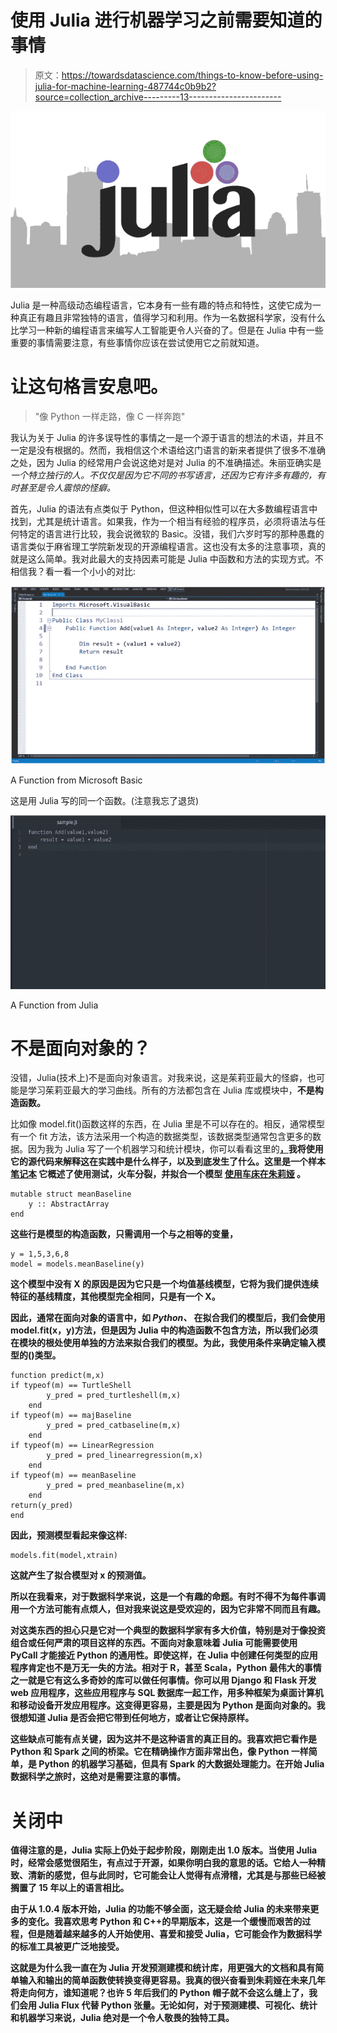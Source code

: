 # 使用 Julia 进行机器学习之前需要知道的事情

> 原文：<https://towardsdatascience.com/things-to-know-before-using-julia-for-machine-learning-487744c0b9b2?source=collection_archive---------13----------------------->

![](img/51507b008e56191b3e3a4c7ac88bd261.png)

Julia 是一种高级动态编程语言，它本身有一些有趣的特点和特性，这使它成为一种真正有趣且非常独特的语言，值得学习和利用。作为一名数据科学家，没有什么比学习一种新的编程语言来编写人工智能更令人兴奋的了。但是在 Julia 中有一些重要的事情需要注意，有些事情你应该在尝试使用它之前就知道。

# 让这句格言安息吧。

> "像 Python 一样走路，像 C 一样奔跑"

我认为关于 Julia 的许多误导性的事情之一是一个源于语言的想法的术语，并且不一定是没有根据的。然而，我相信这个术语给这门语言的新来者提供了很多不准确之处，因为 Julia 的经常用户会说这绝对是对 Julia 的不准确描述。朱丽亚确实是*一个特立独行的人。不仅仅是因为它不同的书写语言，还因为它有许多有趣的，有时甚至是令人震惊的怪癖。*

首先，Julia 的语法有点类似于 Python，但这种相似性可以在大多数编程语言中找到，尤其是统计语言。如果我，作为一个相当有经验的程序员，必须将语法与任何特定的语言进行比较，我会说微软的 Basic。没错，我们六岁时写的那种愚蠢的语言类似于麻省理工学院新发现的开源编程语言。这也没有太多的注意事项，真的就是这么简单。我对此最大的支持因素可能是 Julia 中函数和方法的实现方式。不相信我？看一看一个小小的对比:

![](img/b444dfc26323e518beeb29b60cb2837e.png)

A Function from Microsoft Basic

这是用 Julia 写的同一个函数。(注意我忘了退货)

![](img/ee68f8ef93272765094c0b58f1a7d991.png)

A Function from Julia

# 不是面向对象的？

没错，Julia(技术上)不是面向对象语言。对我来说，这是茱莉亚最大的怪癖，也可能是学习茱莉亚最大的学习曲线。所有的方法都包含在 Julia 库或模块中，**不是构造函数。**

比如像 model.fit()函数这样的东西，在 Julia 里是不可以存在的。相反，通常模型有一个 fit 方法，该方法采用一个构造的数据类型，该数据类型通常包含更多的数据。因为我为 Julia 写了一个机器学习和统计模块，你可以看看这里的[**，**](https://github.com/emmettgb/Lathe.jl)**我将使用它的源代码来解释这在实践中是什么样子，以及到底发生了什么。这里是一个样本 [**笔记本**](https://github.com/emmettgb/Emmetts-DS-NoteBooks/blob/master/Julia/South%20Carolina%20College%20Staff%20Lathe%20Baseline%20Sample.ipynb) 它概述了使用测试，火车分裂，并拟合一个模型 [**使用车床在朱莉娅**](https://github.com/emmettgb/Lathe.jl) **。****

```
mutable struct meanBaseline
    y :: AbstractArray
end
```

**这些行是模型的构造函数，只需调用一个与之相等的变量，**

```
y = 1,5,3,6,8
model = models.meanBaseline(y)
```

**这个模型中没有 X 的原因是因为它只是一个均值基线模型，它将为我们提供连续特征的基线精度，其他模型完全相同，只是有一个 X。**

**因此，通常在面向对象的语言中，如 ***Python、*** 在拟合我们的模型后，我们会使用 model.fit(x，y)方法，但是因为 Julia 中的构造函数不包含方法，所以我们必须在模块的根处使用单独的方法来拟合我们的模型。为此，我使用条件来确定输入模型的()类型。**

```
function predict(m,x)
if typeof(m) == TurtleShell
        y_pred = pred_turtleshell(m,x)
    end    
if typeof(m) == majBaseline
        y_pred = pred_catbaseline(m,x)
    end    
if typeof(m) == LinearRegression
        y_pred = pred_linearregression(m,x)
    end    
if typeof(m) == meanBaseline
        y_pred = pred_meanbaseline(m,x)
    end    
return(y_pred)
end
```

**因此，预测模型看起来像这样:**

```
models.fit(model,xtrain)
```

**这就产生了拟合模型对 x 的预测值。**

**所以在我看来，对于数据科学来说，这是一个有趣的命题。有时不得不为每件事调用一个方法可能有点烦人，但对我来说这是受欢迎的，因为它非常不同而且有趣。**

**对这类东西的担心只是它对一个典型的数据科学家有多大价值，特别是对于像投资组合或任何严肃的项目这样的东西。不面向对象意味着 Julia 可能需要使用 **PyCall** 才能接近 Python 的通用性。即使这样，在 Julia 中创建任何类型的应用程序肯定也不是万无一失的方法。相对于 R，甚至 Scala，Python 最伟大的事情之一就是它有这么多奇妙的库可以做任何事情。你可以用 **Django** 和 **Flask** 开发 web 应用程序，这些应用程序与 **SQL** 数据库一起工作，用多种框架为桌面计算机和移动设备开发应用程序。这变得更容易，主要是因为 Python 是面向对象的。我很想知道 Julia 是否会把它带到任何地方，或者让它保持原样。**

**这些缺点可能有点关键，因为这并不是这种语言的真正目的。我喜欢把它看作是 Python 和 Spark 之间的桥梁。它在精确操作方面非常出色，像 Python 一样简单，是 Python 的机器学习基础，但具有 Spark 的大数据处理能力。在开始 Julia 数据科学之旅时，这绝对是需要注意的事情。**

# **关闭中**

**值得注意的是，Julia 实际上仍处于起步阶段，刚刚走出 1.0 版本。当使用 Julia 时，经常会感觉很陌生，有点过于开源，如果你明白我的意思的话。它给人一种精致、清新的感觉，但与此同时，它可能会让人觉得有点滑稽，尤其是与那些已经被搁置了 15 年以上的语言相比。**

**由于从 1.0.4 版本开始，Julia 的功能不够全面，这无疑会给 Julia 的未来带来更多的变化。我喜欢思考 Python 和 C++的早期版本，这是一个缓慢而艰苦的过程，但是随着越来越多的人开始使用、喜爱和接受 Julia，它可能会作为数据科学的标准工具被更广泛地接受。**

**这就是为什么我一直在为 Julia 开发预测建模和统计库，用更强大的文档和具有简单输入和输出的简单函数使转换变得更容易。我真的很兴奋看到朱莉娅在未来几年将走向何方，谁知道呢？也许 5 年后我们的 Python 帽子就不会这么缝上了，我们会用 Julia Flux 代替 Python 张量。无论如何，对于预测建模、可视化、统计和机器学习来说，Julia 绝对是一个令人敬畏的独特工具。**